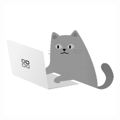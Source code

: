 <p align="center">
  <a href="https://www.facebook.com/phungoc.it"><img width="300" src="cat.gif" alt="phungoc"></a>
</p>

<!--
### Hi there 👋

**phungoc/phungoc** is a ✨ _special_ ✨ repository because its `README.md` (this file) appears on your GitHub profile.

Here are some ideas to get you started:

- 🔭 I’m currently working on ...
- 🌱 I’m currently learning ...
- 👯 I’m looking to collaborate on ...
- 🤔 I’m looking for help with ...
- 💬 Ask me about ...
- 📫 How to reach me: ...
- 😄 Pronouns: ...
- ⚡ Fun fact: ...
-->
